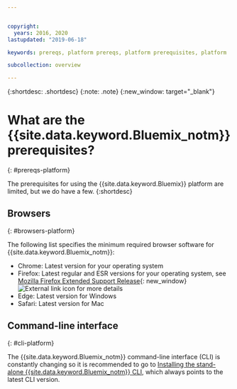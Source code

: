 ```yaml
---


copyright:
  years: 2016, 2020
lastupdated: "2019-06-18"

keywords: prereqs, platform prereqs, platform prerequisites, platform

subcollection: overview

---
```


{:shortdesc: .shortdesc}
{:note: .note}
{:new_window: target="_blank"}

# What are the {{site.data.keyword.Bluemix_notm}} prerequisites?
{: #prereqs-platform}

The prerequisites for using the {{site.data.keyword.Bluemix}} platform are limited, but we do have a few.
{:shortdesc}

## Browsers
{: #browsers-platform}

The following list specifies the minimum required browser software for {{site.data.keyword.Bluemix_notm}}:

 * Chrome: Latest version for your operating system
 * Firefox: Latest regular and ESR versions for your operating system, see [Mozilla Firefox
Extended Support Release](https://www.mozilla.org/en-US/firefox/organizations/){: new_window} ![External link icon](../icons/launch-glyph.svg "External link icon") for more details
 * Edge: Latest version for Windows
 * Safari: Latest version for Mac
 
## Command-line interface
{: #cli-platform}

The {{site.data.keyword.Bluemix_notm}} command-line interface (CLI) is constantly changing so it is recommended to go to [Installing the stand-alone {{site.data.keyword.Bluemix_notm}} CLI](/docs/cli?topic=cli-getting-startedd), which always points to the latest CLI version.
